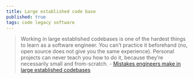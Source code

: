 ```yaml
---
title: Large established code base
published: true
tags: code legacy software
---
```

> Working in large established codebases is one of the hardest things to learn as a software engineer. You can’t practice it beforehand (no, open source does not give you the same experience). Personal projects can never teach you how to do it, because they’re necessarily small and from-scratch. - [Mistakes engineers make in large established codebases](https://www.seangoedecke.com/large-established-codebases/)
